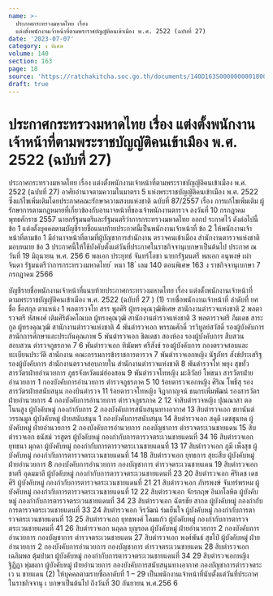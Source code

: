 ```yaml
---
name: >-
  ประกาศกระทรวงมหาดไทย เรื่อง
  แต่งตั้งพนักงานเจ้าหน้าที่ตามพระราชบัญญัติคนเข้าเมือง พ.ศ. 2522 (ฉบับที่ 27)
date: '2023-07-07'
category: ง พิเศษ
volume: 140
section: 163
page: 18
source: 'https://ratchakitcha.soc.go.th/documents/140D163S0000000001800.pdf'
draft: true
---
```


# ประกาศกระทรวงมหาดไทย เรื่อง แต่งตั้งพนักงานเจ้าหน้าที่ตามพระราชบัญญัติคนเข้าเมือง พ.ศ. 2522 (ฉบับที่ 27)

ประกาศกระทรวงมหาดไทย เรื่อง แต่งตั้งพนักงานเจ้าหน้าที่ตามพระราชบัญญัติคนเข้าเมือง พ.ศ. 2522 (ฉบับที่ 27) อาศัยอำนาจตามความในมาตรา 5 แห่งพระราชบัญญัติคนเข้าเมือง พ.ศ. 2522 ซึ่งแก้ไขเพิ่มเติมโดยประกาศคณะรักษาความสงบแห่งชาติ ฉบับที่ 87/2557 เรื่อง การแก้ไขเพิ่มเติม ผู้รักษาการตามกฎหมายที่เกี่ยวข้องกับอานาจหน้าที่ของเจ้าพนักงานตารวจ ลงวันที่ 10 กรกฎาคม พุทธศักราช 2557 นายกรัฐมนตรีและรัฐมนตรีว่าการกระทรวงมหาดไทย ออกป ระกาศไว้ ดังต่อไปนี้ ข้อ 1 แต่งตั้งบุคคลตามบัญชีรายชื่อแนบท้ายประกาศนี้เป็นพนักงานเจ้าหน้าที่ ข้อ 2 ให้พนักงานเจ้าหน้าที่ตามข้อ 1 มีอำนาจหน้าที่ตามที่ผู้บัญชาการสำนักงาน ตรวจคนเข้าเมือง สำนักงานตารวจแห่งชาติ มอบหมาย ข้อ 3 ประกาศนี้ให้ใช้บังคับตั้งแต่วันที่ประกาศในราชกิจจานุเบกษาเป็นต้นไป ประกาศ ณ วันที่ 19 มิถุนายน พ.ศ. 256 6 พลเอก ประยุทธ์ จันทร์โอชา นายกรัฐมนตรี พลเอก อนุพงษ์ เผ่าจินดา รัฐมนตรีว่าการกระทรวงมหาดไทย ้ หนา 18 ่ เลม 140 ตอนพิเศษ 163 ง ราชกิจจานุเบกษา 7 กรกฎาคม 2566

บัญชีรายชื่อพนักงานเจ้าหน้าที่แนบท้ายประกาศกระทรวงมหาดไทย เรื่อง แต่งตั้งพนักงานเจ้าหน้าที่ตามพระราชบัญญัติคนเข้าเมือง พ.ศ. 2522 (ฉบับที่ 27 ) (1) รายชื่อพนักงานเจ้าหน้าที่ ลำดับที่ ยศ ชื่อ ชื่อสกุล ตาแหน่ง 1 พลตารวจโท สรร พูลศิริ ผู้ทรงคุณวุฒิพิเศษ สานักงานตำรวจแห่งชาติ 2 พลตารวจตรี หัสพงศ์ เติมศิริตังคโณบล ผู้ทรงคุณวุฒิ สานักงานตำรวจแห่งชาติ 3 พลตารวจตรี ภีมเดช สาระ กูล ผู้ทรงคุณวุฒิ สานักงานตำรวจแห่งชาติ 4 พันตำรวจเอก พรรณศักดิ์ วรวิบูลย์สวัสดิ์ รองผู้บังคับการ สานักการศึกษาและประกันคุณภาพ 5 พันตำรวจเอก ชิตเดชา สองห้อง รองผู้บังคับการ สืบสวนสอบสวน ตำรวจภูธรภาค 7 6 พันตำรวจเอก ทิฆัมพร ศรีสังข์ รองผู้บังคับการ กองตรวจสอบและทะเบียนประวัติ สานักงาน คณะกรรมการข้าราชการตารวจ 7 พันตำรวจเอกหญิง นัฐภัทร สังข์ประเสริฐ รองผู้บังคับการ สำนักงานตรวจสอบภายใน สำนักงานตำรวจแห่งชาติ 8 พันตำรวจโท พยุง สุขทั่ว สารวัตรฝ่ายอำนวยการ ภูธรจังหวัดแม่ฮ่องสอน 9 พันตำรวจโทหญิง มะลิวัลย์ โพชนา สารวัตรฝ่ายอำนวยการ 1 กองบังคับการอำนวยการ ตำรวจภูธรภาค 5 10 ร้อยตารวจเอกหญิง ศิริณ โพธิ์สุ รองสารวัตรฝ่ายสนับสนุน กองบินตำรวจ 11 ร้อยตารวจโทหญิง จิฎากาญจน์ ธนกรเพิ่มพัฒน์ รองสารวัตร ฝ่ายอำนวยการ 4 กองบังคับการอำนวยการ ตำรวจภูธรภาค 2 12 จ่าสิบตำรวจหญิง ปุณณาสา ตอโนนสูง ผู้บังคับหมู่ กองกำกับการ 2 กองบังคับการสนับสนุนทางอากาศ 13 สิบตำรวจเอก ชยานันต์ วรรณมูล ผู้บังคับหมู่ ฝ่ายสนับสนุน 1 กองบังคับการสนับสนุน 14 สิบตำรวจเอก สดุดี เดชขุนทด ผู้บังคับหมู่ ฝ่ายอำนวยการ 2 กองบังคับการอำนวยการ กองบัญชาการ ตำรวจตระเวนชายแดน 15 สิบตำรวจเอก ธนัสม์ วรสูตร ผู้บังคับหมู่ กองกำกับการตารวจตระเวนชายแดนที่ 34 16 สิบตำรวจเอก ยุทธนา มุกดา ผู้บังคับหมู่ กองกำกับการตารวจตระเวนชายแดนที่ 13 17 สิบตำรวจเอก ภูมี เพ็งสุข ผู้บังคับหมู่ กองกำกับการตารวจตระเวนชายแดนที่ 14 18 สิบตำรวจเอก ยุทธการ สุยะสืบ ผู้บังคับหมู่ ฝ่ายอำนวยการ 8 กองบังคับการอำนวยการ กองบัญชาการ ตำรวจตระเวนชายแดน 19 สิบตำรวจเอก ชาตรี อุดมมาลี ผู้บังคับหมู่ กองกำกับการตารวจตระเวนชายแดนที่ 23 20 สิบตำรวจเอก ศิริเดช เดชศิริ ผู้บังคับหมู่ กองกำกับการตารวจตระเวนชายแดนที่ 21 21 สิบตำรวจเอก ภัทรพงษ์ จันทร์พรหม ผู้บังคับหมู่ กองกำกับการตารวจตระเวนชายแดนที่ 12 22 สิบตำรวจเอก จักรกฤษ อินทโลหิต ผู้บังคับหมู่ กองกำกับการตารวจตระเวนชายแดนที่ 34 23 สิบตำรวจเอก ฉัตรชัย สากล ผู้บังคับหมู่ กองกำกับการตารวจตระเวนชายแดนที่ 33 24 สิบตำรวจเอก จิรวัฒน์ ร่มเย็นใจ ผู้บังคับหมู่ กองกำกับการตารวจตระเวนชายแดนที่ 13 25 สิบตำรวจเอก ยุทธพงศ์ โคมแก้ว ผู้บังคับหมู่ กองกำกับการตารวจตระเวนชายแดนที่ 41 26 สิบตำรวจเอก นฤดล บุญรอด ผู้บังคับหมู่ ฝ่ายอำนวยการ 2 กองบังคับการอำนวยการ กองบัญชาการ ตำรวจตระเวนชายแดน 27 สิบตำรวจเอก พงศ์พันธ์ สุขไป๋ ผู้บังคับหมู่ ฝ่ายอำนวยการ 2 กองบังคับการอำนวยการ กองบัญชาการ ตำรวจตระเวนชายแดน 28 สิบตำรวจเอก เฉลิมพล ตุ้มปามา ผู้บังคับหมู่ กองกำกับการตารวจตระเวนชายแดนที่ 34 29 สิบตำรวจเอกหญิง ฐิฏิฎา พุ่มผกา ผู้บังคับหมู่ ฝ่ายอำนวยการ กองบังคับการสนับสนุนทางอากาศ กองบัญชาการตำรวจตระเว น ชายแดน (2) ให้บุคคลตามรายชื่อลาดับที่ 1 – 29 เป็นพนักงานเจ้าหน้าที่นับตั้งแต่วันที่ประกาศในราชกิจจานุ เ บกษาเป็นต้นไป ถึงวันที่ 30 กันยายน พ.ศ.256 6
